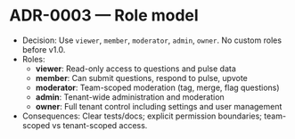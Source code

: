 # ADR-0003 — Role model
- Decision: Use `viewer`, `member`, `moderator`, `admin`, `owner`. No custom roles before v1.0.
- Roles:
  - **viewer**: Read-only access to questions and pulse data
  - **member**: Can submit questions, respond to pulse, upvote
  - **moderator**: Team-scoped moderation (tag, merge, flag questions)
  - **admin**: Tenant-wide administration and moderation
  - **owner**: Full tenant control including settings and user management
- Consequences: Clear tests/docs; explicit permission boundaries; team-scoped vs tenant-scoped access.
